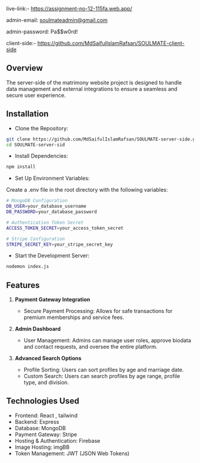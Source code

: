 live-link:- https://assignment-no-12-115fa.web.app/

admin-email: soulmateadmin@gmail.com

admin-password: Pa$$w0rd!

client-side:- https://github.com/MdSaifulIslamRafsan/SOULMATE-client-side

## Overview
The server-side of the matrimony website project is designed to handle data management and external integrations to ensure a seamless and secure user experience.


## Installation

- Clone the Repository:

```sh
git clone https://github.com/MdSaifulIslamRafsan/SOULMATE-server-side.git
cd SOULMATE-server-sid
```

- Install Dependencies:

```sh
npm install
```

- Set Up Environment Variables:
  
Create a .env file in the root directory with the following variables:

```sh
# MongoDB Configuration
DB_USER=your_database_username
DB_PASSWORD=your_database_password

# Authentication Token Secret
ACCESS_TOKEN_SECRET=your_access_token_secret

# Stripe Configuration
STRIPE_SECRET_KEY=your_stripe_secret_key
```
- Start the Development Server:

```sh
nodemon index.js
```

## Features

1. **Payment Gateway Integration**
   - Secure Payment Processing: Allows for safe transactions for premium memberships and service fees.
     
2. **Admin Dashboard**
   - User Management: Admins can manage user roles, approve biodata and contact requests, and oversee the entire platform.

3. **Advanced Search Options**
   - Profile Sorting: Users can sort profiles by age and marriage date.
   - Custom Search: Users can search profiles by age range, profile type, and division.


## Technologies Used
- Frontend: React , tailwind
- Backend: Express
- Database: MongoDB
- Payment Gateway: Stripe
- Hosting & Authentication: Firebase
- Image Hosting: imgBB
- Token Management: JWT (JSON Web Tokens)
